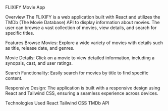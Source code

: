 FLIXIFY Movie App

Overview
The FLIXIFY is a web application built with React and utilizes the TMDb (The Movie Database) API to display information about movies. The user can browse a vast collection of movies, view details, and search for specific titles.

Features
Browse Movies: Explore a wide variety of movies with details such as title, release date, and genres.

Movie Details: Click on a movie to view detailed information, including a synopsis, cast, and user ratings.

Search Functionality: Easily search for movies by title to find specific content.

Responsive Design: The application is built with a responsive design using React and Tailwind CSS, ensuring a seamless experience across devices.

Technologies Used
React
Tailwind CSS
TMDb API
